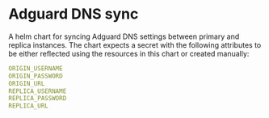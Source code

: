 # Adguard DNS sync

A helm chart for syncing Adguard DNS settings between primary and replica instances. The chart expects a secret with the following attributes to be either reflected using the resources in this chart or created manually:

```yaml
ORIGIN_USERNAME
ORIGIN_PASSWORD
ORIGIN_URL
REPLICA_USERNAME
REPLICA_PASSWORD
REPLICA_URL
```
